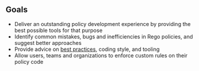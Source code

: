 <!-- markdownlint-disable MD041 -->

## Goals

- Deliver an outstanding policy development experience by providing the best possible tools for that purpose
- Identify common mistakes, bugs and inefficiencies in Rego policies, and suggest better approaches
- Provide advice on [best practices](https://openpolicyagent.org/docs/style-guide), coding style, and tooling
- Allow users, teams and organizations to enforce custom rules on their policy code
